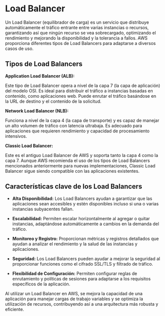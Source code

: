 # Load Balancer

Un Load Balancer (equilibrador de carga) es un servicio que distribuye automáticamente el tráfico entrante entre varias instancias o recursos, garantizando así que ningún recurso se vea sobrecargado, optimizando el rendimiento y mejorando la disponibilidad y la tolerancia a fallos. AWS proporciona diferentes tipos de Load Balancers para adaptarse a diversos casos de uso.

## Tipos de Load Balancers

**Application Load Balancer (ALB):**

Este tipo de Load Balancer opera a nivel de la capa 7 (la capa de aplicación) del modelo OSI. Es ideal para distribuir el tráfico a instancias basadas en contenido, como aplicaciones web. Puede enrutar el tráfico basándose en la URL de destino y el contenido de la solicitud.

**Network Load Balancer (NLB):**

Funciona a nivel de la capa 4 (la capa de transporte) y es capaz de manejar un alto volumen de tráfico con latencia ultrabaja. Es adecuado para aplicaciones que requieren rendimiento y capacidad de procesamiento intensivos.

**Classic Load Balancer:**

Este es el antiguo Load Balancer de AWS y soporta tanto la capa 4 como la capa 7. Aunque AWS recomienda el uso de los tipos de Load Balancers mencionados anteriormente para nuevas implementaciones, Classic Load Balancer sigue siendo compatible con las aplicaciones existentes.

## Características clave de los Load Balancers

- **Alta Disponibilidad:** Los Load Balancers ayudan a garantizar que las aplicaciones sean accesibles y estén disponibles incluso si una o varias instancias subyacentes fallan.

- **Escalabilidad:** Permiten escalar horizontalmente al agregar o quitar instancias, adaptándose automáticamente a cambios en la demanda del tráfico.

- **Monitoreo y Registro:** Proporcionan métricas y registros detallados que ayudan a analizar el rendimiento y la salud de las instancias y aplicaciones.

- **Seguridad:** Los Load Balancers pueden ayudar a mejorar la seguridad al proporcionar funciones como el cifrado SSL/TLS y filtrado de tráfico.

- **Flexibilidad de Configuración:** Permiten configurar reglas de enrutamiento y políticas de sesiones para adaptarse a los requisitos específicos de la aplicación.

Al utilizar un Load Balancer en AWS, se mejora la capacidad de una aplicación para manejar cargas de trabajo variables y se optimiza la utilización de recursos, contribuyendo así a una arquitectura más robusta y eficiente.
